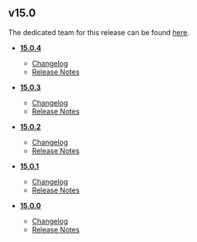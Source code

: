 ## v15.0
The dedicated team for this release can be found [here](team.md).
* **[15.0.4](15.0.4)**
	* [Changelog](15.0.4/changelog.md)
	* [Release Notes](15.0.4/release_notes.md)

* **[15.0.3](15.0.3)**
	* [Changelog](15.0.3/changelog.md)
	* [Release Notes](15.0.3/release_notes.md)

* **[15.0.2](15.0.2)**
	* [Changelog](15.0.2/changelog.md)
	* [Release Notes](15.0.2/release_notes.md)

* **[15.0.1](15.0.1)**
	* [Changelog](15.0.1/changelog.md)
	* [Release Notes](15.0.1/release_notes.md)

* **[15.0.0](15.0.0)**
	* [Changelog](15.0.0/changelog.md)
	* [Release Notes](15.0.0/release_notes.md)
